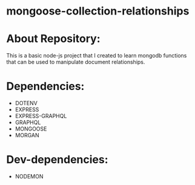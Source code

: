 # mongoose-collection-relationships

# About Repository:
This is a basic node-js project that I created to learn mongodb functions that can be used to manipulate document relationships.

# Dependencies:
* DOTENV
* EXPRESS
* EXPRESS-GRAPHQL
* GRAPHQL
* MONGOOSE
* MORGAN

# Dev-dependencies:
* NODEMON
